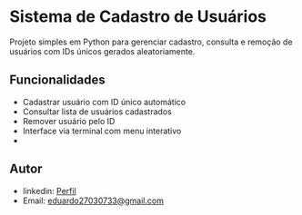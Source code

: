 # Sistema de Cadastro de Usuários

Projeto simples em Python para gerenciar cadastro, consulta e remoção de usuários com IDs únicos gerados aleatoriamente.

## Funcionalidades

- Cadastrar usuário com ID único automático
- Consultar lista de usuários cadastrados
- Remover usuário pelo ID
- Interface via terminal com menu interativo
- 
## Autor

- linkedin: [Perfil](https://www.linkedin.com/in/eduardo-palermo-dos-santos-a73525357/)
- Email: [eduardo27030733@gmail.com](mailto:eduardo27030733@gmail.com)
